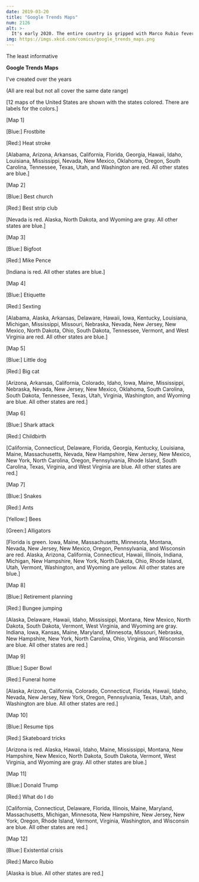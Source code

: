```yaml
---
date: 2019-03-20
title: "Google Trends Maps"
num: 2126
alt: >-
  It's early 2020. The entire country is gripped with Marco Rubio fever except for Alaska, which is freaking out. You're frantically studying up on etiquette and/or sexting.
img: https://imgs.xkcd.com/comics/google_trends_maps.png
---
```

The least informative

**Google Trends Maps**

I've created over the years

(All are real but not all cover the same date range)

[12 maps of the United States are shown with the states colored. There are labels for the colors.]

[Map 1]

[Blue:] Frostbite

[Red:] Heat stroke

[Alabama, Arizona, Arkansas, California, Florida, Georgia, Hawaii, Idaho, Louisiana, Mississippi, Nevada, New Mexico, Oklahoma, Oregon, South Carolina, Tennessee, Texas, Utah, and Washington are red. All other states are blue.]

[Map 2]

[Blue:] Best church

[Red:] Best strip club

[Nevada is red. Alaska, North Dakota, and Wyoming are gray. All other states are blue.]

[Map 3]

[Blue:] Bigfoot

[Red:] Mike Pence

[Indiana is red. All other states are blue.]

[Map 4]

[Blue:] Etiquette

[Red:] Sexting

[Alabama, Alaska, Arkansas, Delaware, Hawaii, Iowa, Kentucky, Louisiana, Michigan, Mississippi, Missouri, Nebraska, Nevada, New Jersey, New Mexico, North Dakota, Ohio, South Dakota, Tennessee, Vermont, and West Virginia are red. All other states are blue.]

[Map 5]

[Blue:] Little dog

[Red:] Big cat

[Arizona, Arkansas, California, Colorado, Idaho, Iowa, Maine, Mississippi, Nebraska, Nevada, New Jersey, New Mexico, Oklahoma, South Carolina, South Dakota, Tennessee, Texas, Utah, Virginia, Washington, and Wyoming are blue. All other states are red.]

[Map 6]

[Blue:] Shark attack

[Red:] Childbirth

[California, Connecticut, Delaware, Florida, Georgia, Kentucky, Louisiana, Maine, Massachusetts, Nevada, New Hampshire, New Jersey, New Mexico, New York, North Carolina, Oregon, Pennsylvania, Rhode Island, South Carolina, Texas, Virginia, and West Virginia are blue. All other states are red.]

[Map 7]

[Blue:] Snakes

[Red:] Ants

[Yellow:] Bees

[Green:] Alligators

[Florida is green. Iowa, Maine, Massachusetts, Minnesota, Montana, Nevada, New Jersey, New Mexico, Oregon, Pennsylvania, and Wisconsin are red. Alaska, Arizona, California, Connecticut, Hawaii, Illinois, Indiana, Michigan, New Hampshire, New York, North Dakota, Ohio, Rhode Island, Utah, Vermont, Washington, and Wyoming are yellow. All other states are blue.]

[Map 8]

[Blue:] Retirement planning

[Red:] Bungee jumping

[Alaska, Delaware, Hawaii, Idaho, Mississippi, Montana, New Mexico, North Dakota, South Dakota, Vermont, West Virginia, and Wyoming are gray. Indiana, Iowa, Kansas, Maine, Maryland, Minnesota, Missouri, Nebraska, New Hampshire, New York, North Carolina, Ohio, Virginia, and Wisconsin are blue. All other states are red.]

[Map 9]

[Blue:] Super Bowl

[Red:] Funeral home

[Alaska, Arizona, California, Colorado, Connecticut, Florida, Hawaii, Idaho, Nevada, New Jersey, New York, Oregon, Pennsylvania, Texas, Utah, and Washington are blue. All other states are red.]

[Map 10]

[Blue:] Resume tips

[Red:] Skateboard tricks

[Arizona is red. Alaska, Hawaii, Idaho, Maine, Mississippi, Montana, New Hampshire, New Mexico, North Dakota, South Dakota, Vermont, West Virginia, and Wyoming are gray. All other states are blue.]

[Map 11]

[Blue:] Donald Trump

[Red:] What do I do

[California, Connecticut, Delaware, Florida, Illinois, Maine, Maryland, Massachusetts, Michigan, Minnesota, New Hampshire, New Jersey, New York, Oregon, Rhode Island, Vermont, Virginia, Washington, and Wisconsin are blue. All other states are red.]

[Map 12]

[Blue:] Existential crisis

[Red:] Marco Rubio

[Alaska is blue. All other states are red.]